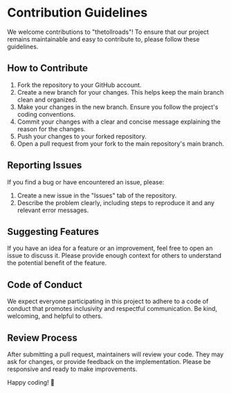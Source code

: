# Contribution Guidelines

We welcome contributions to "thetollroads"! To ensure that our project remains maintainable and easy to contribute to, please follow these guidelines.

## How to Contribute

1. Fork the repository to your GitHub account.
2. Create a new branch for your changes. This helps keep the main branch clean and organized.
3. Make your changes in the new branch. Ensure you follow the project's coding conventions.
4. Commit your changes with a clear and concise message explaining the reason for the changes.
5. Push your changes to your forked repository.
6. Open a pull request from your fork to the main repository's main branch.

## Reporting Issues

If you find a bug or have encountered an issue, please:

1. Create a new issue in the "Issues" tab of the repository.
2. Describe the problem clearly, including steps to reproduce it and any relevant error messages.

## Suggesting Features

If you have an idea for a feature or an improvement, feel free to open an issue to discuss it. Please provide enough context for others to understand the potential benefit of the feature.

## Code of Conduct

We expect everyone participating in this project to adhere to a code of conduct that promotes inclusivity and respectful communication. Be kind, welcoming, and helpful to others.

## Review Process

After submitting a pull request, maintainers will review your code. They may ask for changes, or provide feedback on the implementation. Please be responsive and ready to make improvements.

Happy coding! 🚀
